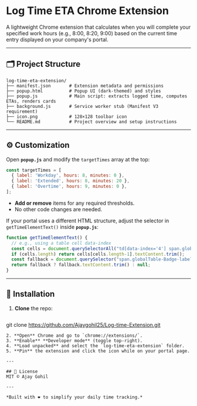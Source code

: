 # Log Time ETA Chrome Extension

A lightweight Chrome extension that calculates when you will complete your specified work hours (e.g., 8:00, 8:20, 9:00) based on the current time entry displayed on your company's portal.

---

## 🗂️ Project Structure
```
log-time-eta-extension/
├── manifest.json       # Extension metadata and permissions
├── popup.html          # Popup UI (dark-themed) and styles
├── popup.js            # Main script: extracts logged time, computes ETAs, renders cards
├── background.js       # Service worker stub (Manifest V3 requirement)
├── icon.png            # 128×128 toolbar icon
└── README.md           # Project overview and setup instructions
```

---

## ⚙️ Customization
Open **`popup.js`** and modify the `targetTimes` array at the top:
```js
const targetTimes = [
  { label: 'Workday', hours: 8, minutes: 0 },
  { label: 'Extended', hours: 8, minutes: 20 },
  { label: 'Overtime', hours: 9, minutes: 0 },
];
```
- **Add or remove** items for any required thresholds.
- No other code changes are needed.

If your portal uses a different HTML structure, adjust the selector in `getTimeElementText()` inside **`popup.js`**:
```js
function getTimeElementText() {
  // e.g., using a table cell data-index
  const cells = document.querySelectorAll("td[data-index='4'] span.globalTable-Badge-label");
  if (cells.length) return cells[cells.length-1].textContent.trim();
  const fallback = document.querySelector("span.globalTable-Badge-label");
  return fallback ? fallback.textContent.trim() : null;
}
```

---

## 🚀 Installation
1. **Clone** the repo:
   ```bash
git clone https://github.com/Ajaygohil25/Log-time-Extension.git
   ```
2. **Open** Chrome and go to `chrome://extensions/`.
3. **Enable** **Developer mode** (toggle top-right).
4. **Load unpacked** and select the `log-time-eta-extension` folder.
5. **Pin** the extension and click the icon while on your portal page.

---

## 📃 License
MIT © Ajay Gohil

---

*Built with ❤️ to simplify your daily time tracking.*
